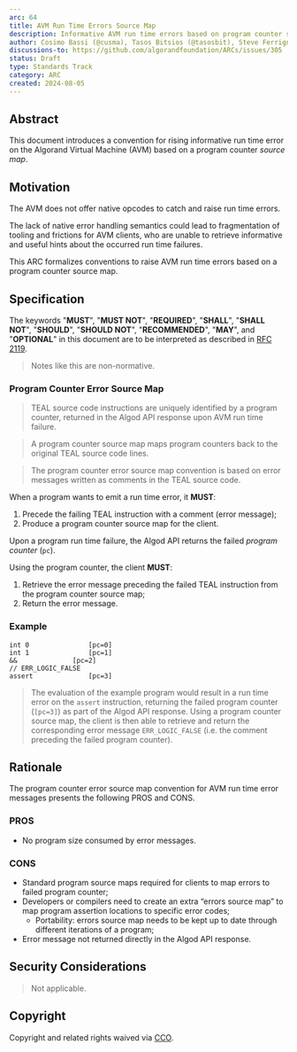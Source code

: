 ```yaml
---
arc: 64
title: AVM Run Time Errors Source Map
description: Informative AVM run time errors based on program counter source map
author: Cosimo Bassi (@cusma), Tasos Bitsios (@tasosbit), Steve Ferrigno (@nullun)
discussions-to: https://github.com/algorandfoundation/ARCs/issues/305
status: Draft
type: Standards Track
category: ARC
created: 2024-08-05
---
```


## Abstract

This document introduces a convention for rising informative run time error on the
Algorand Virtual Machine (AVM) based on a program counter *source map*.

## Motivation

The AVM does not offer native opcodes to catch and raise run time errors.

The lack of native error handling semantics could lead to fragmentation of tooling
and frictions for AVM clients, who are unable to retrieve informative and useful
hints about the occurred run time failures.

This ARC formalizes conventions to raise AVM run time errors based on a program
counter source map.

## Specification

The keywords "**MUST**", "**MUST NOT**", "**REQUIRED**", "**SHALL**", "**SHALL NOT**",
"**SHOULD**", "**SHOULD NOT**", "**RECOMMENDED**", "**MAY**", and "**OPTIONAL**"
in this document are to be interpreted as described in <a href="https://datatracker.ietf.org/doc/html/rfc2119">RFC 2119</a>.

> Notes like this are non-normative.

### Program Counter Error Source Map

> TEAL source code instructions are uniquely identified by a program counter, returned
> in the Algod API response upon AVM run time failure.

> A program counter source map maps program counters back to the original TEAL
> source code lines.

> The program counter error source map convention is based on error messages written
> as comments in the TEAL source code.

When a program wants to emit a run time error, it **MUST**:

1. Precede the failing TEAL instruction with a comment (error message);
1. Produce a program counter source map for the client.

Upon a program run time failure, the Algod API returns the failed *program counter*
(`pc`).

Using the program counter, the client **MUST**:

1. Retrieve the error message preceding the failed TEAL instruction from the program
counter source map;
1. Return the error message.

### Example

```
int 0				[pc=0]
int 1				[pc=1]
&&				[pc=2]
// ERR_LOGIC_FALSE
assert				[pc=3]
```

> The evaluation of the example program would result in a run time error on the
> `assert` instruction, returning the failed program counter (`[pc=3]`) as part
> of the Algod API response. Using a program counter source map, the client is
> then able to retrieve and return the corresponding error message `ERR_LOGIC_FALSE`
> (i.e. the comment preceding the failed program counter).

## Rationale

The program counter error source map convention for AVM run time error messages 
presents the following PROS and CONS.

### PROS

- No program size consumed by error messages.

### CONS

- Standard program source maps required for clients to map errors to failed program
counter;
- Developers or compilers need to create an extra “errors source map” to map program
assertion locations to specific error codes;
  - Portability: errors source map needs to be kept up to date through different
  iterations of a program;
- Error message not returned directly in the Algod API response.

## Security Considerations

> Not applicable.

## Copyright

Copyright and related rights waived via <a href="https://creativecommons.org/publicdomain/zero/1.0/">CCO</a>.
